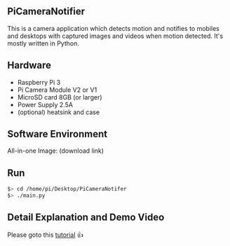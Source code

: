 ## PiCameraNotifier
This is a camera application which detects motion and notifies to mobiles and desktops with captured images and videos when motion detected. It's mostly written in Python.


## Hardware
* Raspberry Pi 3
* Pi Camera Module V2 or V1
* MicroSD card 8GB (or larger)
* Power Supply 2.5A
* (optional) heatsink and case

## Software Environment
All-in-one Image: (download link)

## Run
```bash
$> cd /home/pi/Desktop/PiCameraNotifer
$> ./main.py
```

## Detail Explanation and Demo Video 
Please goto this [tutorial](http://iotbreaks.com) :+1:
